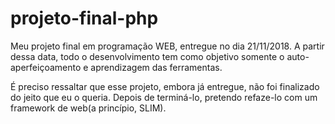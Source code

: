 # projeto-final-php
Meu projeto final em programação WEB, entregue no dia 21/11/2018.
A partir dessa data, todo o desenvolvimento tem como objetivo somente o auto-aperfeiçoamento e aprendizagem das ferramentas.

É preciso ressaltar que esse projeto, embora já entregue, não foi finalizado do jeito que eu o queria. Depois de terminá-lo, pretendo refaze-lo com um framework de web(a princípio, SLIM).
